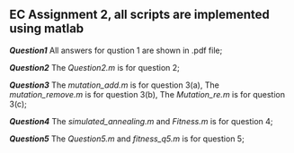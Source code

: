 ## EC Assignment 2, all scripts are implemented using matlab

***Question1***
All answers for qustion 1 are shown in .pdf file;

***Question2***
The *Question2.m* is for question 2;

***Question3***
The *mutation_add.m* is for question 3(a),
The *mutation_remove.m* is for question 3(b),
The *Mutation_re.m* is for question 3(c);

***Question4***
The *simulated_annealing.m* and *Fitness.m* is for question 4;

***Question5***
The *Question5.m* and *fitness_q5.m* is for question 5;